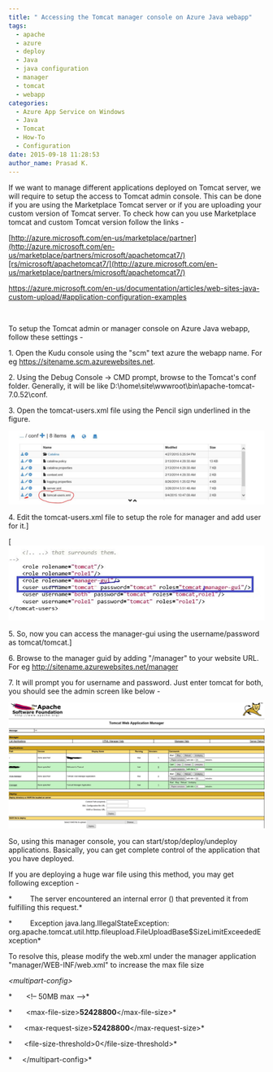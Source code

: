 ```yaml
---
title: " Accessing the Tomcat manager console on Azure Java webapp"
tags:
  - apache
  - azure
  - deploy
  - Java
  - java configuration
  - manager
  - tomcat
  - webapp
categories:
  - Azure App Service on Windows
  - Java
  - Tomcat
  - How-To
  - Configuration
date: 2015-09-18 11:28:53
author_name: Prasad K.
---
```


If we want to manage different applications deployed on Tomcat server, we will require to setup the access to Tomcat admin console. This can be done if you are using the Marketplace Tomcat server or if you are uploading your custom version of Tomcat server. To check how can you use Marketplace tomcat and custom Tomcat version follow the links -

[http://azure.microsoft.com/en-us/marketplace/partner](http://azure.microsoft.com/en-us/marketplace/partners/microsoft/apachetomcat7/)[rs/microsoft/apachetomcat7/](http://azure.microsoft.com/en-us/marketplace/partners/microsoft/apachetomcat7/)

<https://azure.microsoft.com/en-us/documentation/articles/web-sites-java-custom-upload/#application-configuration-examples>

 

To setup the Tomcat admin or manager console on Azure Java webapp, follow these settings -

1\. Open the Kudu console using the "scm" text azure the webapp name. For eg https://sitename.scm.azurewebsites.net.

2\. Using the Debug Console -\> CMD prompt, browse to the Tomcat's conf folder. Generally, it will be like D:\\home\\site\\wwwroot\\bin\\apache-tomcat-7.0.52\\conf.

3\. Open the tomcat-users.xml file using the Pencil sign underlined in the figure.

![](/media/2019/03/7167.conf.JPG)

4\. Edit the tomcat-users.xml file to setup the role for manager and add user for it.]

[![users](/media/2015/09/users.jpg)

5\. So, now you can access the manager-gui using the username/password as tomcat/tomcat.]

6\. Browse to the manager guid by adding "/manager" to your website URL. For eg http://sitename.azurewebsites.net/manager

7\. It will prompt you for username and password. Just enter tomcat for both, you should see the admin screen like below -

![](/media/2019/03/8156.Admin.JPG)

So, using this manager console, you can start/stop/deploy/undeploy applications. Basically, you can get complete control of the application that you have deployed. 

If you are deploying a huge war file using this method, you may get following exception -

\*         The server encountered an internal error () that prevented it from fulfilling this request.*

\*         Exception java.lang.IllegalStateException: org.apache.tomcat.util.http.fileupload.FileUploadBase\$SizeLimitExceededException*

To resolve this, please modify the web.xml under the manager application "manager/WEB-INF/web.xml" to increase the max file size

*\<multipart-config\>*

\*       \<!– 50MB max –\>*

\*       \<max-file-size\>**52428800**\</max-file-size\>*

\*      \<max-request-size\>**52428800**\</max-request-size\>*

\*      \<file-size-threshold\>0\</file-size-threshold\>*

\*     \</multipart-config\>*


